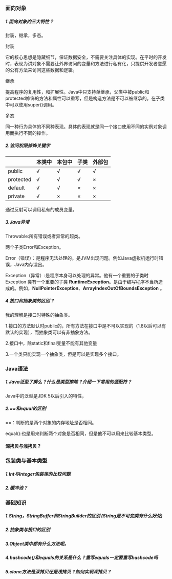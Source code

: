 ### 面向对象

##### 1.面向对象的三大特性？

封装，继承，多态。

封装

它的核心思想是隐藏细节，保证数据安全，不需要关注具体的实现。在平时的开发时，表现为讲对象不需要让外界访问的变量和方法进行私有化，只提供开发者意愿的公有方法来访问这些数据和逻辑。

继承

提高程序的复用性，和扩展性。Java中只支持单继承，父类中被public和protected修饰的方法和属性可以重写，但是构造方法是不可以被继承的。在子类中可以使用super()调用。

多态

同一种行为具体的不同种表现。具体的表现就是同一个接口使用不同的实例对象调用而执行不同的操作。

##### 2.访问权限修饰关键字

|           | 本类中 | 本包中 | 子类 | 外部包 |
| --------- | ------ | ------ | ---- | ------ |
| public    | √      | √      | √    | √      |
| protected | √      | √      | √    | ×      |
| default   | √      | √      | ×    | ×      |
| private   | √      | ×      | ×    | ×      |

通过反射可以调用私有的成员变量。

##### 3.Java异常

Throwable:所有错误或者异常的超类。

两个子类Error和Exception。

Error（错误）：是程序无法处理的。是JVM出现问题。例如Java虚拟机运行时错误，Java内存溢出。

Exception（异常）:是程序本身可以处理的异常。他有一个重要的子类时Exception 类有一个重要的子类 **RuntimeException**。是由于编写程序不当所造成的。例如，**NullPointerException**、**ArrayIndexOutOfBoundsException** 。

##### 4 接口和抽象类的区别？

我的理解是接口时特殊的抽象类。

1.接口的方法默认时public的，所有方法在接口中是不可以实现的（1.8以后可以有默认的实现），而抽象类可以有非抽象方法。

2.接口中，除static和final变量不能有其他变量

3.一个类只能实现一个抽象类，但是可以是实现多个接口。

### Java语法

##### 1.Java泛型了解么？什么是类型擦除？介绍一下常用的通配符？

Java中的泛型是JDK 5以后引入的特性，

##### 2.==和equal的区别

==：判断的是两个对象的内存地址是否相同。

equal():也是用来判断两个对象是否相同，但是他不可以用来比较基本类型。

#### 深拷贝与浅拷贝？

### 包装类与基本类型

##### 1.Int与Integer包装类的比较问题

##### 2.缓冲池？

### 基础知识

##### 1.String，StringBuffer和StringBuilder的区别 **(String是不可变类有什么好处)**

##### 2.抽象类与接口的区别

##### 3.Object类中都有什么方法呢。

##### 4.hashcode()和equals的关系是什么？重写equals一定要重写hashcode吗

##### 5.clone方法是深拷贝还是浅拷贝？如何实现深拷贝？



